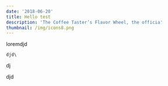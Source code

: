 ```yaml
---
date: '2018-06-20'
title: Hello test
description: 'The Coffee Taster’s Flavor Wheel, the officia'
thumbnail: /img/icons8.png
---
```

loremdjd

```
djd\
```

dj

djd




